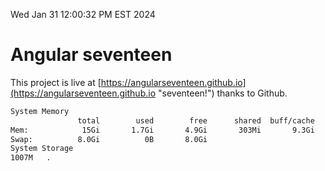 Wed Jan 31 12:00:32 PM EST 2024

# Angular seventeen


This project is live at [https://angularseventeen.github.io](https://angularseventeen.github.io "seventeen!") thanks to Github.

```bash
System Memory
               total        used        free      shared  buff/cache   available
Mem:            15Gi       1.7Gi       4.9Gi       303Mi       9.3Gi        13Gi
Swap:          8.0Gi          0B       8.0Gi
System Storage
1007M	.
```
